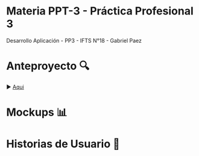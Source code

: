 # Materia PPT-3 - Práctica Profesional 3

Desarrollo Aplicación - PP3 - IFTS N°18 - Gabriel Paez

# Anteproyecto 🔍

 ▶️ [Aqui](https://docs.google.com/document/d/15aYs1Ur3t_QEg0ozwjMWEl-dOJlb9nTokzHTc_ukgl4/edit#)

# Mockups 📊

# Historias de Usuario 📓
